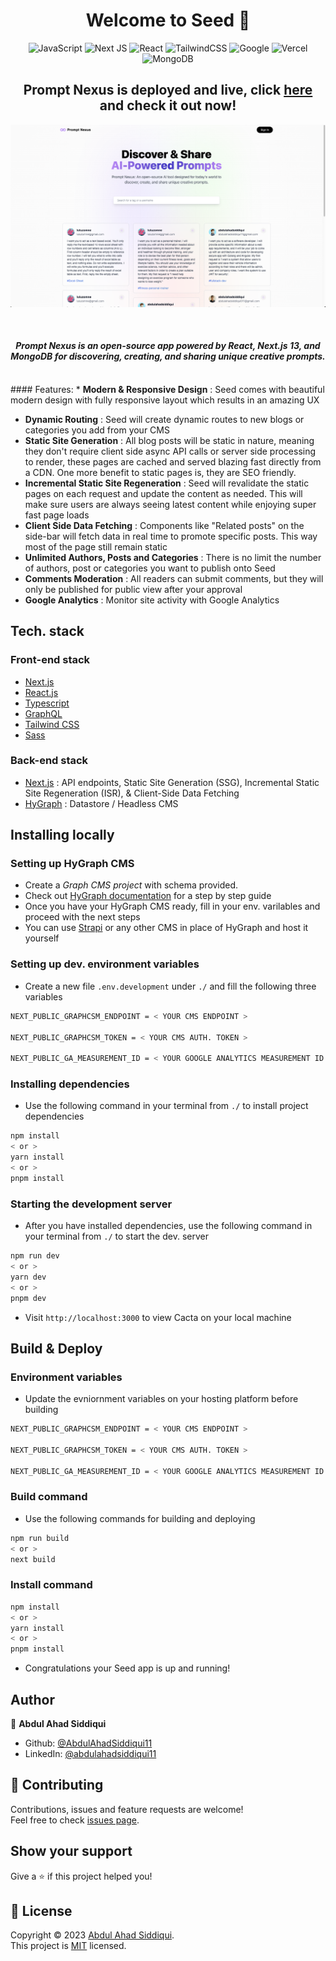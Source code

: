 <h1 align="center">Welcome to Seed 👋</h1>

<div align="center">

![JavaScript](https://img.shields.io/badge/javascript-%23323330.svg?style=for-the-badge&logo=javascript&logoColor=%23F7DF1E)
![Next JS](https://img.shields.io/badge/Next-black?style=for-the-badge&logo=next.js&logoColor=white)
![React](https://img.shields.io/badge/react-%2320232a.svg?style=for-the-badge&logo=react&logoColor=%2361DAFB)
![TailwindCSS](https://img.shields.io/badge/tailwindcss-%2338B2AC.svg?style=for-the-badge&logo=tailwind-css&logoColor=white)
![Google](https://img.shields.io/badge/google-4285F4?style=for-the-badge&logo=google&logoColor=white)
![Vercel](https://img.shields.io/badge/vercel-%23000000.svg?style=for-the-badge&logo=vercel&logoColor=white)
![MongoDB](https://img.shields.io/badge/MongoDB-%234ea94b.svg?style=for-the-badge&logo=mongodb&logoColor=white)

</div>

<h2 align="center">Prompt Nexus is deployed and live, click <a href="https://prompt.abdulahadsiddiqui.com" target="_blank" >here</a> and check it out now! </h2>

<p align="center">
  <a href="https://prompt.abdulahadsiddiqui.com" target="_blank"> 
    <img src="./static/prompt-nexus-home.png" alt="Prompt Nexus Home">
  </a>
</p>

<br />
<h4 align="center"> <em><strong>Prompt Nexus </strong> is an open-source app powered by React, Next.js 13, and MongoDB for discovering, creating, and sharing unique creative prompts.</em></h4>
 <br /> 
#### Features:
* <b>Modern & Responsive Design</b> : Seed comes with beautiful modern design with fully responsive layout which results in an amazing UX

* <b>Dynamic Routing</b> : Seed will create dynamic routes to new blogs or categories you add from your CMS
* <b>Static Site Generation</b> : All blog posts will be static in nature, meaning they don't require client side async API calls or server side processing to render, these pages are cached and served blazing fast directly from a CDN. One more benefit to static pages is, they are SEO friendly. 
* <b>Incremental Static Site Regeneration</b> : Seed will revalidate the static pages on each request and update the content as needed. This will make sure users are always seeing latest content while enjoying super fast page loads
* <b>Client Side Data Fetching</b> : Components like "Related posts" on the side-bar will fetch data in real time to promote specific posts. This way most of the page still remain static 
* <b>Unlimited Authors, Posts and Categories</b> : There is no limit the number of authors, post or categories you want to publish onto Seed
* <b>Comments Moderation</b> : All readers can submit comments, but they will only be published for public view after your approval
* <b>Google Analytics</b> : Monitor site activity with Google Analytics

## Tech. stack
### Front-end stack
* [Next.js](https://nextjs.org/)
* [React.js](https://reactjs.org/)
* [Typescript](https://www.typescriptlang.org/)
* [GraphQL](https://graphql.org/)
* [Tailwind CSS](https://tailwindcss.com/)
* [Sass](https://sass-lang.com/documentation/)

### Back-end stack
* [Next.js](https://nextjs.org/) : API endpoints, Static Site Generation (SSG), Incremental Static Site Regeneration (ISR), & Client-Side Data Fetching
* [HyGraph](https://hygraph.com/docs) : Datastore / Headless CMS


## Installing locally

### Setting up HyGraph CMS
* Create a <i>Graph CMS project</i> with schema provided.
* Check out [HyGraph documentation](https://hygraph.com/docs) for a step by step guide
* Once you have your HyGraph CMS ready, fill in your env. varilables and proceed with the next steps
* You can use [Strapi](https://docs.strapi.io/developer-docs/latest/getting-started/introduction.html) or any other CMS in place of HyGraph and host it yourself

### Setting up dev. environment variables
* Create a new file ```.env.development``` under ```./``` and fill the following three variables
```sh
NEXT_PUBLIC_GRAPHCSM_ENDPOINT = < YOUR CMS ENDPOINT >

NEXT_PUBLIC_GRAPHCSM_TOKEN = < YOUR CMS AUTH. TOKEN >

NEXT_PUBLIC_GA_MEASUREMENT_ID = < YOUR GOOGLE ANALYTICS MEASUREMENT ID >
```

### Installing dependencies
* Use the following command in your terminal from ```./``` to install project dependencies
```sh
npm install
< or >
yarn install
< or >
pnpm install
```

### Starting the development server
* After you have installed dependencies, use the following command in your terminal from ```./``` to start the dev. server
```sh
npm run dev
< or >
yarn dev
< or >
pnpm dev
```
* Visit ```http://localhost:3000``` to view Cacta on your local machine

## Build & Deploy

### Environment variables
* Update the evniornment variables on your hosting platform before building
```sh
NEXT_PUBLIC_GRAPHCSM_ENDPOINT = < YOUR CMS ENDPOINT >

NEXT_PUBLIC_GRAPHCSM_TOKEN = < YOUR CMS AUTH. TOKEN >

NEXT_PUBLIC_GA_MEASUREMENT_ID = < YOUR GOOGLE ANALYTICS MEASUREMENT ID >
```

### Build command
* Use the following commands for building and deploying
```sh
npm run build
< or >
next build
```

### Install command
```sh
npm install
< or >
yarn install
< or >
pnpm install
```
* Congratulations your Seed app is up and running!

## Author

👤 **Abdul Ahad Siddiqui**

* Github: [@AbdulAhadSiddiqui11](https://github.com/AbdulAhadSiddiqui11)
* LinkedIn: [@abdulahadsiddiqui11](https://linkedin.com/in/abdulahadsiddiqui11)

## 🤝 Contributing

Contributions, issues and feature requests are welcome!<br />Feel free to check [issues page](https://github.com/AbdulAhadSiddiqui11/seed/issues). 

## Show your support

Give a ⭐️ if this project helped you!

## 📝 License

Copyright © 2023 [Abdul Ahad Siddiqui](https://github.com/AbdulAhadSiddiqui11).<br />
This project is [MIT](https://github.com/AbdulAhadSiddiqui11/seed/blob/main/LICENSE) licensed.
